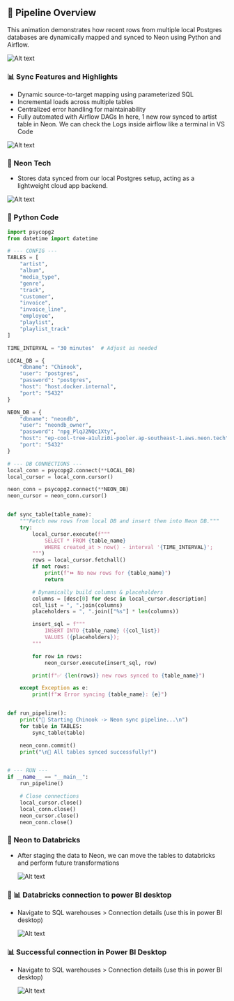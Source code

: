 ## 🔄 Pipeline Overview
This animation demonstrates how recent rows from multiple local Postgres databases are dynamically mapped and synced to Neon using Python and Airflow.

![Alt text](https://github.com/RenzieCoding/sql_portfolio_projects/blob/main/Music%20Database(Chinook)/Img_folder/Pipeline.gif?raw=true)

### 📊 Sync Features and Highlights

- Dynamic source-to-target mapping using parameterized SQL
- Incremental loads across multiple tables
- Centralized error handling for maintainability
- Fully automated with Airflow DAGs
In here, 1 new row synced to artist table in Neon.
We can check the Logs inside airflow like a terminal in VS Code 

![Alt text](https://github.com/RenzieCoding/sql_portfolio_projects/blob/main/Music%20Database(Chinook)/Img_folder/Airflow_Logs_png?raw=true)

### 💾 Neon Tech

- Stores data synced from our local Postgres setup, acting as a lightweight cloud app backend.
  
![Alt text](https://github.com/RenzieCoding/sql_portfolio_projects/blob/main/Music%20Database(Chinook)/Img_folder/neon_app.png?raw=true)

### 🐍 Python Code
```python 
import psycopg2
from datetime import datetime

# --- CONFIG ---
TABLES = [
    "artist",
    "album",
    "media_type",
    "genre",
    "track",
    "customer",
    "invoice",
    "invoice_line",
    "employee",
    "playlist",
    "playlist_track"
]

TIME_INTERVAL = "30 minutes"  # Adjust as needed

LOCAL_DB = {
    "dbname": "Chinook",
    "user": "postgres",
    "password": "postgres",
    "host": "host.docker.internal",
    "port": "5432"
}

NEON_DB = {
    "dbname": "neondb",
    "user": "neondb_owner",
    "password": "npg_PlqJ2NQc1Xty",
    "host": "ep-cool-tree-a1ulzi0i-pooler.ap-southeast-1.aws.neon.tech",
    "port": "5432"
}

# --- DB CONNECTIONS ---
local_conn = psycopg2.connect(**LOCAL_DB)
local_cursor = local_conn.cursor()

neon_conn = psycopg2.connect(**NEON_DB)
neon_cursor = neon_conn.cursor()


def sync_table(table_name):
    """Fetch new rows from local DB and insert them into Neon DB."""
    try:
        local_cursor.execute(f"""
            SELECT * FROM {table_name}
            WHERE created_at > now() - interval '{TIME_INTERVAL}';
        """)
        rows = local_cursor.fetchall()
        if not rows:
            print(f"⏩ No new rows for {table_name}")
            return

        # Dynamically build columns & placeholders
        columns = [desc[0] for desc in local_cursor.description]
        col_list = ", ".join(columns)
        placeholders = ", ".join(["%s"] * len(columns))

        insert_sql = f"""
            INSERT INTO {table_name} ({col_list})
            VALUES ({placeholders});
        """

        for row in rows:
            neon_cursor.execute(insert_sql, row)

        print(f"✅ {len(rows)} new rows synced to {table_name}")

    except Exception as e:
        print(f"❌ Error syncing {table_name}: {e}")


def run_pipeline():
    print("🚀 Starting Chinook -> Neon sync pipeline...\n")
    for table in TABLES:
        sync_table(table)

    neon_conn.commit()
    print("\n🎉 All tables synced successfully!")


# --- RUN ---
if __name__ == "__main__":
    run_pipeline()

    # Close connections
    local_cursor.close()
    local_conn.close()
    neon_cursor.close()
    neon_conn.close()
```
### 🧱 Neon to Databricks
- After staging the data to Neon, we can move the tables to databricks and perform future transformations
  
  ![Alt text](https://github.com/RenzieCoding/sql_portfolio_projects/blob/main/Music%20Database(Chinook)/Img_folder/neon_to_databricks?raw=true)

### 🧱 📊 Databricks connection to power BI desktop
- Navigate to SQL warehouses > Connection details (use this in power BI desktop)
  
  ![Alt text](https://github.com/RenzieCoding/sql_portfolio_projects/blob/main/Music%20Database(Chinook)/Img_folder/databricks_to_pbi?raw=true)

### 📊 Successful connection in Power BI Desktop
- Navigate to SQL warehouses > Connection details (use this in power BI desktop)
  
  ![Alt text](https://github.com/RenzieCoding/sql_portfolio_projects/blob/main/Music%20Database(Chinook)/Img_folder/pbi_connection?raw=true)
  
  

